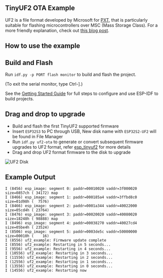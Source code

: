 ## TinyUF2 OTA Example

UF2 is a file format developed by Microsoft for [PXT](https://github.com/Microsoft/pxt), that is particularly suitable for flashing microcontrollers over MSC (Mass Storage Class). For a more friendly explanation, check out [this blog post](https://makecode.com/blog/one-chip-to-flash-them-all).


## How to use the example

## Build and Flash

Run `idf.py -p PORT flash monitor` to build and flash the project.

(To exit the serial monitor, type Ctrl-].)

See the [Getting Started Guide](https://docs.espressif.com/projects/esp-idf/en/latest/get-started/index.html) for full steps to configure and use ESP-IDF to build projects.

## Drag and drop to upgrade

* Build and flash the first TinyUF2 supported firmware
* Insert `ESP32S3` to PC through USB, New disk name with `ESP32S2-UF2` will be found in File Manager
* Run `idf.py uf2-ota` to generate or convert subsequent firmware upgrades to UF2 format, refer [esp_tinyuf2](../../../../components/usb/esp_tinyuf2/) for more details
* Drag and drop UF2 format firmware to the disk to upgrade

![UF2 Disk](../../../../components/usb/esp_tinyuf2/uf2_disk.png)

## Example Output

```
I (8456) esp_image: segment 0: paddr=00010020 vaddr=3f000020 size=0857ch ( 34172) map
I (8466) esp_image: segment 1: paddr=000185a4 vaddr=3ffbd8c0 size=01d98h (  7576) 
I (8466) esp_image: segment 2: paddr=0001a344 vaddr=40022000 size=05cd4h ( 23764) 
I (8476) esp_image: segment 3: paddr=00020020 vaddr=40080020 size=18248h ( 98888) map
I (8496) esp_image: segment 4: paddr=00038270 vaddr=40027cd4 size=05be4h ( 23524) 
I (8506) esp_image: segment 5: paddr=0003de5c vaddr=50000000 size=00010h (    16) 
I (8556) uf2_example: Firmware update complete
I (8556) uf2_example: Restarting in 5 seconds...
I (9556) uf2_example: Restarting in 4 seconds...
I (10556) uf2_example: Restarting in 3 seconds...
I (11556) uf2_example: Restarting in 2 seconds...
I (12556) uf2_example: Restarting in 1 seconds...
I (13556) uf2_example: Restarting in 0 seconds...
I (14556) uf2_example: Restarting now

```